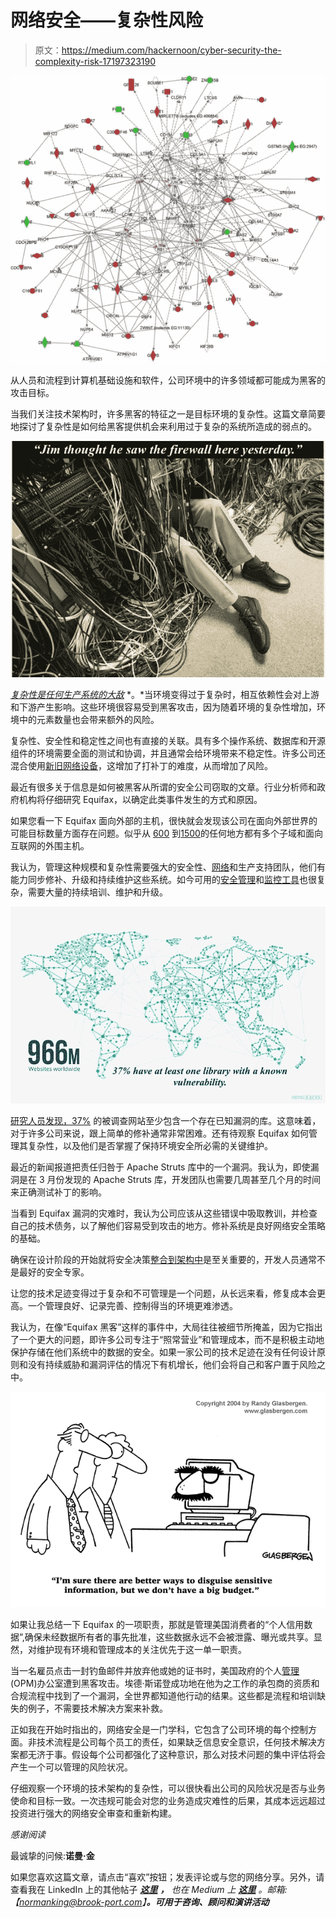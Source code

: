# 网络安全——复杂性风险

> 原文：<https://medium.com/hackernoon/cyber-security-the-complexity-risk-17197323190>

![](img/dc2b0c3ecfecaa9aeaadcb6a23630ff4.png)

从人员和流程到计算机基础设施和软件，公司环境中的许多领域都可能成为黑客的攻击目标。

当我们关注技术架构时，许多黑客的特征之一是目标环境的复杂性。这篇文章简要地探讨了复杂性是如何给黑客提供机会来利用过于复杂的系统所造成的弱点的。

![](img/231f9c3b5d25496e1ef890263cb4d8ff.png)

[*复杂性是任何生产系统的大敌*](http://krebsonsecurity.com/2014/05/complexity-as-the-enemy-of-security/) *。*当环境变得过于复杂时，相互依赖性会对上游和下游产生影响。这些环境很容易受到黑客攻击，因为随着环境的复杂性增加，环境中的元素数量也会带来额外的风险。

复杂性、安全性和稳定性之间也有直接的关联。具有多个操作系统、数据库和开源组件的环境需要全面的测试和协调，并且通常会给环境带来不稳定性。许多公司还混合使用[新旧网络设备](https://www.csoonline.com/article/2464168/identity-access/how-to-reduce-the-risk-of-insecure-firmware-in-office-gear.html)，这增加了打补丁的难度，从而增加了风险。

最近有很多关于信息是如何被黑客从所谓的安全公司窃取的文章。行业分析师和政府机构将仔细研究 Equifax，以确定此类事件发生的方式和原因。

如果您看一下 Equifax 面向外部的主机，很快就会发现该公司在面向外部世界的可能目标数量方面存在问题。似乎从 [600](https://twitter.com/Viss/status/906228129122836480) 到[1500](https://analysis.outsideintel.com/equifax.txt)的任何地方都有多个子域和面向互联网的外围主机。

我认为，管理这种规模和复杂性需要强大的安全性、[网络](https://hackernoon.com/tagged/network)和生产支持团队，他们有能力同步修补、升级和持续维护这些系统。如今可用的[安全管理](https://hackertarget.com/10-open-source-security-tools/)和[监控工具](https://techtalk.gfi.com/the-top-20-free-network-monitoring-and-analysis-tools-for-sys-admins/)也很复杂，需要大量的持续培训、维护和升级。

![](img/f025b62e2b9cfa49e20f98393ad9fffd.png)

[研究人员发现，37%](https://snyk.io/blog/known-vulnerabilities-in-javascript/) 的被调查网站至少包含一个存在已知漏洞的库。这意味着，对于许多公司来说，跟上简单的修补通常非常困难。还有待观察 Equifax 如何管理其复杂性，以及他们是否掌握了保持环境安全所必需的关键维护。

最近的新闻报道把责任归咎于 Apache Struts 库中的一个漏洞。我认为，即使漏洞是在 3 月份发现的 Apache Struts 库，开发团队也需要几周甚至几个月的时间来正确测试补丁的影响。

当看到 Equifax 漏洞的灾难时，我认为公司应该从这些错误中吸取教训，并检查自己的技术债务，以了解他们容易受到攻击的地方。修补系统是良好网络安全策略的基础。

确保在设计阶段的开始就将安全决策[整合到架构中](https://www.computer.org/cms/CYBSI/docs/Top-10-Flaws.pdf)是至关重要的，开发人员通常不是最好的安全专家。

让您的技术足迹变得过于复杂和不可管理是一个问题，从长远来看，修复成本会更高。一个管理良好、记录完善、控制得当的环境更难渗透。

我认为，在像“Equifax 黑客”这样的事件中，大局往往被细节所掩盖，因为它指出了一个更大的问题，即许多公司专注于“照常营业”和管理成本，而不是积极主动地保护存储在他们系统中的数据的安全。如果一家公司的技术足迹在没有任何设计原则和没有持续威胁和漏洞评估的情况下有机增长，他们会将自己和客户置于风险之中。

![](img/95beb959e57565cff09554f639545de6.png)

如果让我总结一下 Equifax 的一项职责，那就是管理美国消费者的“个人信用数据”,确保未经数据所有者的事先批准，这些数据永远不会被泄露、曝光或共享。显然，对维护现有环境和管理成本的关注优先于这一单一职责。

当一名雇员点击一封钓鱼邮件并放弃他或她的证书时，美国政府的个人[管理](https://hackernoon.com/tagged/management) (OPM)办公室遭到黑客攻击。埃德·斯诺登成功地在他为之工作的承包商的资质和合规流程中找到了一个漏洞，全世界都知道他行动的结果。这些都是流程和培训缺失的例子，不需要技术解决方案来补救。

正如我在开始时指出的，网络安全是一门学科，它包含了公司环境的每个控制方面。非技术流程是公司每个员工的责任，如果缺乏信息安全意识，任何技术解决方案都无济于事。假设每个公司都强化了这种意识，那么对技术问题的集中评估将会产生一个可以管理的风险状况。

仔细观察一个环境的技术架构的复杂性，可以很快看出公司的风险状况是否与业务使命和目标一致。一次违规可能会对您的业务造成灾难性的后果，其成本远远超过投资进行强大的网络安全审查和重新构建。

*感谢阅读*

最诚挚的问候:**诺曼·金**

如果您喜欢这篇文章，请点击“喜欢”按钮；发表评论或与您的网络分享。另外，请查看我在 LinkedIn 上的其他帖子 [***这里***](http://www.linkedin.com/in/normanmking) ***，*** *也在 Medium 上* [***这里***](/@normanking) *。邮箱:【normanking@brook-port.com】[](http://normanking@brook-port.com)**。可用于咨询、顾问和演讲活动***